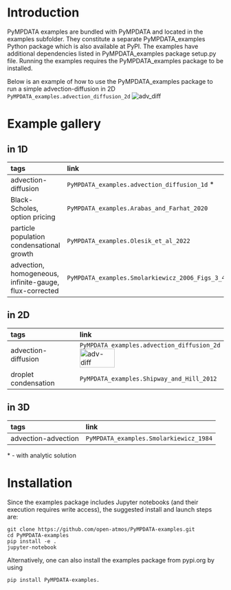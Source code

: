 # Introduction
PyMPDATA examples are bundled with PyMPDATA and located in the examples subfolder.
They constitute a separate PyMPDATA_examples Python package which is also available at PyPI.
The examples have additional dependencies listed in PyMPDATA_examples package setup.py file.
Running the examples requires the PyMPDATA_examples package to be installed.

Below is an example of how to use the PyMPDATA_examples package to run a simple advection-diffusion in 2D
`PyMPDATA_examples.advection_diffusion_2d`
![adv_diff](https://github.com/open-atmos/PyMPDATA/releases/download/tip/advection_diffusion.gif)

# Example gallery

## in 1D
| tags                                                   | link                                         |
|:-------------------------------------------------------|:---------------------------------------------|
| advection-diffusion                                    | `PyMPDATA_examples.advection_diffusion_1d` * |
| Black-Scholes, option pricing                          | `PyMPDATA_examples.Arabas_and_Farhat_2020`   |
| particle population condensational growth              | `PyMPDATA_examples.Olesik_et_al_2022`|
| advection, homogeneous, infinite-gauge, flux-corrected | `PyMPDATA_examples.Smolarkiewicz_2006_Figs_3_4_10_11_12`|
## in 2D
| tags                 | link                                                                                                                                                                       |
|:---------------------|:---------------------------------------------------------------------------------------------------------------------------------------------------------------------------|
| advection-diffusion  | `PyMPDATA_examples.advection_diffusion_2d`<br/><img src="https://github.com/open-atmos/PyMPDATA/releases/download/tip/advection_diffusion.gif" width="50%" alt="adv-diff"> |
| droplet condensation | `PyMPDATA_examples.Shipway_and_Hill_2012`                                                                                                                                  |

## in 3D
| tags                | link                                       |
|:--------------------|:-------------------------------------------|
| advection-advection | `PyMPDATA_examples.Smolarkiewicz_1984` |
\* - with analytic solution

# Installation
Since the examples package includes Jupyter notebooks (and their execution requires write access), the suggested install and launch steps are:

```
git clone https://github.com/open-atmos/PyMPDATA-examples.git
cd PyMPDATA-examples
pip install -e .
jupyter-notebook
```

Alternatively, one can also install the examples package from pypi.org by using
```
pip install PyMPDATA-examples.
```
